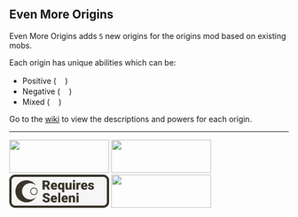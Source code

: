 ## Even More Origins

Even More Origins adds `5` new origins for the origins mod based on existing mobs.

Each origin has unique abilities which can be:
- Positive (<img src="https://static.wikia.nocookie.net/minecraft_gamepedia/images/c/c3/Bucket_of_Axolotl_JE1_BE1.png" width="16" height="16"/>)
- Negative (<img src="https://static.wikia.nocookie.net/minecraft_gamepedia/images/7/74/Lava_Bucket_JE2_BE2.png" width="16" height="16"/>)
- Mixed (<img src="https://static.wikia.nocookie.net/minecraft_gamepedia/images/2/26/Bucket_of_Pufferfish_JE2_BE2.png" width="16" height="16"/>)

Go to the [wiki](https://github.com/CoutteauSam/Even-More-Origins/wiki) to view the descriptions and powers for each origin.

***

<a href="https://www.curseforge.com/minecraft/mc-mods/fabric-api"><img src="https://i.imgur.com/HabVZJR.png" width="180" height="60" /></a> 
<a href="https://www.curseforge.com/minecraft/mc-mods/origins"><img src="https://i.imgur.com/mOYS065.png" width="180" height="60" /></a> 
<a href="https://www.curseforge.com/minecraft/mc-mods/seleni"><img src="https://raw.githubusercontent.com/CoutteauSam/Seleni/main/extra/seleni_badge.png" width="180" height="60"/></a>
<a href="https://www.curseforge.com/minecraft/mc-mods/pehkui"><img src="https://cdn.discordapp.com/attachments/747200097015562250/840039825678663741/pehkui_badge.png" width="180" height="60" /></a>

